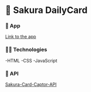 ﻿# 🌟 Sakura DailyCard
 
 ### 📱 App
 [Link to the app](https://sakura-dailycard-netlify.app)
 
 ### 👨‍💻 Technologies
 -HTML
 -CSS
 -JavaScript
 
 ### 📜 API
 [Sakura-Card-Captor-API](https://github.com/JessVel/sakura-card-captor-api)
 
